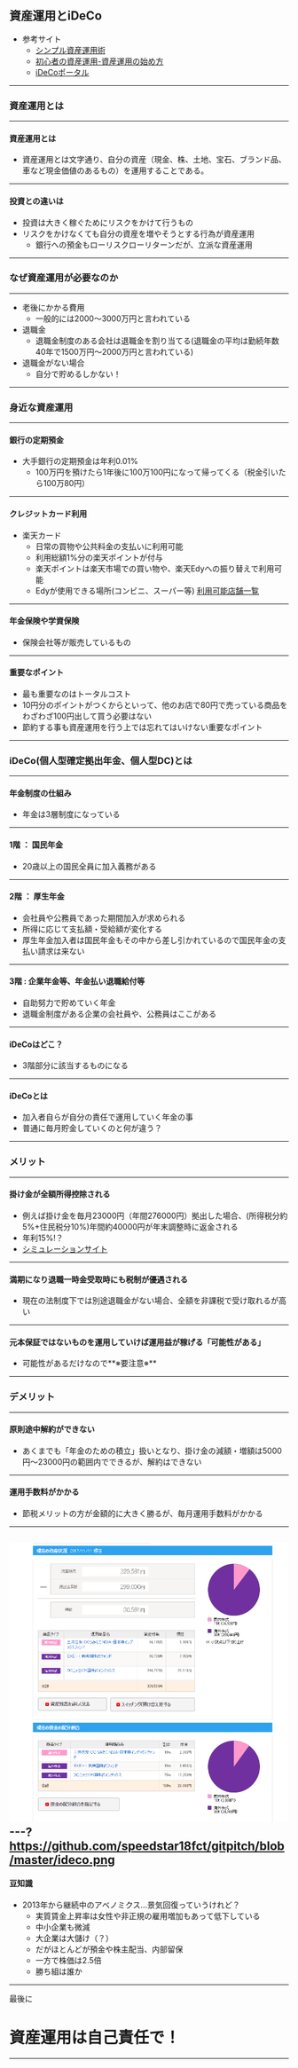 ## 資産運用とiDeCo

- 参考サイト
  - [シンプル資産運用術](https://simple-invest.net/)
  - [初心者の資産運用-資産運用の始め方](http://www.sisanunyou.org/kiso/hajimekata.html)
  - [iDeCoポータル](http://www.jis-t.kojingata-portal.com/)
---
### 資産運用とは
---
#### 資産運用とは
- 資産運用とは文字通り、自分の資産（現金、株、土地、宝石、ブランド品、車など現金価値のあるもの）を運用することである。
---
#### 投資との違いは
- 投資は大きく稼ぐためにリスクをかけて行うもの
- リスクをかけなくても自分の資産を増やそうとする行為が資産運用
  - 銀行への預金もローリスクローリターンだが、立派な資産運用
---
### なぜ資産運用が必要なのか
---
- 老後にかかる費用
  - 一般的には2000～3000万円と言われている
- 退職金
  - 退職金制度のある会社は退職金を割り当てる(退職金の平均は勤続年数40年で1500万円～2000万円と言われている)
- 退職金がない場合
  - 自分で貯めるしかない！
---
### 身近な資産運用
---
#### 銀行の定期預金
- 大手銀行の定期預金は年利0.01%
  - 100万円を預けたら1年後に100万100円になって帰ってくる（税金引いたら100万80円）
---
#### クレジットカード利用
- 楽天カード
  - 日常の買物や公共料金の支払いに利用可能
  - 利用総額1%分の楽天ポイントが付与
  - 楽天ポイントは楽天市場での買い物や、楽天Edyへの振り替えで利用可能
  - Edyが使用できる場所(コンビニ、スーパー等) [利用可能店舗一覧](https://edy.rakuten.co.jp/search/merchant/)
---
#### 年金保険や学資保険
- 保険会社等が販売しているもの
---
#### 重要なポイント
- 最も重要なのはトータルコスト
- 10円分のポイントがつくからといって、他のお店で80円で売っている商品をわざわざ100円出して買う必要はない
- 節約する事も資産運用を行う上では忘れてはいけない重要なポイント
---
### iDeCo(個人型確定拠出年金、個人型DC)とは
---
#### 年金制度の仕組み
- 年金は3層制度になっている
---
#### 1階 ： 国民年金
- 20歳以上の国民全員に加入義務がある
---
#### 2階 ： 厚生年金
- 会社員や公務員であった期間加入が求められる
- 所得に応じて支払額・受給額が変化する
- 厚生年金加入者は国民年金もその中から差し引かれているので国民年金の支払い請求は来ない
---  
#### 3階 : 企業年金等、年金払い退職給付等
- 自助努力で貯めていく年金
- 退職金制度がある企業の会社員や、公務員はここがある
---
#### iDeCoはどこ？
- 3階部分に該当するものになる
---
#### iDeCoとは
- 加入者自らが自分の責任で運用していく年金の事
- 普通に毎月貯金していくのと何が違う？
---
### メリット
---
#### 掛け金が全額所得控除される
- 例えば掛け金を毎月23000円（年間276000円）拠出した場合、(所得税分約5%+住民税分10%)年間約40000円が年末調整時に返金される
- 年利15%!？
- [シミュレーションサイト](http://www.jis-t.kojingata-portal.com/about/setsuzei.html)
---
#### 満期になり退職一時金受取時にも税制が優遇される
- 現在の法制度下では別途退職金がない場合、全額を非課税で受け取れるが高い
---
#### 元本保証ではないものを運用していけば運用益が稼げる「可能性がある」
- 可能性があるだけなので**※要注意※**
---
### デメリット
---
#### 原則途中解約ができない
- あくまでも「年金のための積立」扱いとなり、掛け金の減額・増額は5000円～23000円の範囲内でできるが、解約はできない
---
#### 運用手数料がかかる
- 節税メリットの方が金額的に大きく勝るが、毎月運用手数料がかかる
---
![ideco20171111](https://github.com/speedstar18fct/gitpitch/blob/master/ideco.png)
---?https://github.com/speedstar18fct/gitpitch/blob/master/ideco.png
---
#### 豆知識
- 2013年から継続中のアベノミクス…景気回復っていうけれど？
  - 実質賃金上昇率は女性や非正規の雇用増加もあって低下している
  - 中小企業も微減
  - 大企業は大儲け（？）
  - だがほとんどが預金や株主配当、内部留保
  - 一方で株価は2.5倍
  - 勝ち組は誰か
---
最後に
# 資産運用は自己責任で！
---
